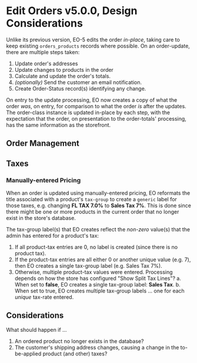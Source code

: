 # Edit Orders v5.0.0, Design Considerations #

Unlike its previous version, EO-5 edits the order *in-place*, taking care to keep existing `orders_products` records where possible.  On an order-update, there are multiple steps taken:

1. Update order's addresses
1. Update changes to products in the order
1. Calculate and update the order's totals.
2. *(optionally)* Send the customer an email notification.
3. Create Order-Status record(s) identifying any change.

On entry to the update processing, EO now creates a copy of what the order *was*, on entry, for comparison to what the order *is* after the updates.  The order-class instance is updated in-place by each step, with the expectation that the order, on presentation to the order-totals' processing, has the same information as the storefront.

## Order Management ##



## Taxes ##

### Manually-entered Pricing

When an order is updated using manually-entered pricing, EO reformats the title associated with a product's `tax-group` to create a `generic` label for those taxes, e.g. changing **FL TAX 7.0%** to **Sales Tax 7%**.  This is done since there might be one or more products in the current order that no longer exist in the store's database.

The tax-group label(s) that EO creates reflect the *non-zero* value(s) that the admin has entered for a product's tax:

1. If all product-tax entries are 0, no label is created (since there is no product tax).
1. If the product-tax entries are all either 0 or another unique value (e.g. 7), then EO creates a single tax-group label (e.g. Sales Tax 7%).
1. Otherwise, multiple product-tax values were entered.  Processing depends on how the store has configured "Show Split Tax Lines"?
   a. When set to **false**, EO creates a single tax-group label: **Sales Tax**.
   b. When set to true, EO creates multiple tax-group labels &hellip; one for each *unique* tax-rate entered.


## Considerations ##

What should happen if &hellip;

1. An ordered product no longer exists in the database?
2. The customer's shipping address changes, causing a change in the to-be-applied product (and other) taxes?